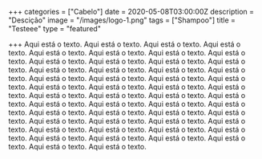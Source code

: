 +++
categories = ["Cabelo"]
date = 2020-05-08T03:00:00Z
description = "Descição"
image = "/images/logo-1.png"
tags = ["Shampoo"]
title = "Testeee"
type = "featured"

+++
Aqui está o texto. Aqui está o texto. Aqui está o texto. Aqui está o texto. Aqui está o texto. Aqui está o texto. Aqui está o texto. Aqui está o texto. Aqui está o texto. Aqui está o texto. Aqui está o texto. Aqui está o texto. Aqui está o texto. Aqui está o texto. Aqui está o texto. Aqui está o texto. Aqui está o texto. Aqui está o texto. Aqui está o texto. Aqui está o texto. Aqui está o texto. Aqui está o texto. Aqui está o texto. Aqui está o texto. Aqui está o texto. Aqui está o texto. Aqui está o texto. Aqui está o texto. Aqui está o texto. Aqui está o texto. Aqui está o texto. Aqui está o texto. Aqui está o texto. Aqui está o texto. Aqui está o texto. Aqui está o texto. Aqui está o texto. Aqui está o texto. Aqui está o texto. Aqui está o texto. Aqui está o texto. Aqui está o texto. Aqui está o texto. Aqui está o texto. Aqui está o texto. Aqui está o texto. Aqui está o texto. Aqui está o texto. Aqui está o texto. Aqui está o texto.  